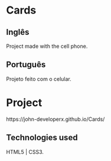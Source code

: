 # Cards
<h2> Inglês </h2>
<p> Project made with the cell phone. </p>
<h2> Português </h2>
<P> Projeto feito com o celular. </p>

# Project
<p> https://john-developerx.github.io/Cards/ </p>
<h2> Technologies used </h2>
<p> HTML5 | CSS3. </p>
